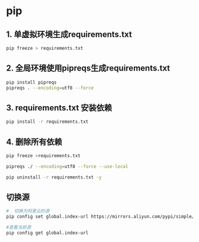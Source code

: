 # pip

## 1. 单虚拟环境生成requirements.txt

```sh
pip freeze > requirements.txt
```

## 2. 全局环境使用pipreqs生成requirements.txt

```sh
pip install pipreqs
pipreqs . --encoding=utf8 --force
```

## 3. requirements.txt 安装依赖

```sh
pip install -r requirements.txt
```

## 4. 删除所有依赖

```sh
pip freeze >requirements.txt

pipreqs ./ --encoding=utf8 --force --use-local

pip uninstall -r requirements.txt -y
```

## 切换源

```sh
#  切换为阿里云的源
pip config set global.index-url https://mirrors.aliyun.com/pypi/simple/

#查看当前源
pip config get global.index-url

```